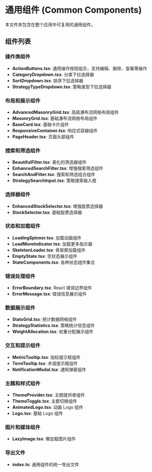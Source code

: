 # 通用组件 (Common Components)

本文件夹包含在整个应用中可复用的通用组件。

## 组件列表

### 操作类组件

- **ActionButtons.tsx**: 通用操作按钮组合，支持编辑、删除、查看等操作
- **CategoryDropdown.tsx**: 分类下拉选择器
- **SortDropdown.tsx**: 排序下拉选择器
- **StrategyTypeDropdown.tsx**: 策略类型下拉选择器

### 布局和展示组件

- **AdvancedMasonryGrid.tsx**: 高级瀑布流网格布局组件
- **MasonryGrid.tsx**: 基础瀑布流网格布局组件
- **BaseCard.tsx**: 基础卡片组件
- **ResponsiveContainer.tsx**: 响应式容器组件
- **PageHeader.tsx**: 页面头部组件

### 搜索和筛选组件

- **BeautifulFilter.tsx**: 美化的筛选器组件
- **EnhancedSearchFilter.tsx**: 增强搜索筛选组件
- **SearchAndFilter.tsx**: 搜索和筛选组合组件
- **StrategySearchInput.tsx**: 策略搜索输入框

### 选择器组件

- **EnhancedStockSelector.tsx**: 增强股票选择器
- **StockSelector.tsx**: 基础股票选择器

### 状态和加载组件

- **LoadingSpinner.tsx**: 加载动画组件
- **LoadMoreIndicator.tsx**: 加载更多指示器
- **SkeletonLoader.tsx**: 骨架屏加载组件
- **EmptyState.tsx**: 空状态展示组件
- **StateComponents.tsx**: 各种状态组件集合

### 错误处理组件

- **ErrorBoundary.tsx**: React 错误边界组件
- **ErrorMessage.tsx**: 错误信息展示组件

### 数据展示组件

- **StatsGrid.tsx**: 统计数据网格组件
- **StrategyStatistics.tsx**: 策略统计信息组件
- **WeightAllocation.tsx**: 权重分配展示组件

### 交互和提示组件

- **MetricTooltip.tsx**: 指标提示框组件
- **TermTooltip.tsx**: 术语提示框组件
- **NotificationModal.tsx**: 通知弹窗组件

### 主题和样式组件

- **ThemeProvider.tsx**: 主题提供者组件
- **ThemeToggle.tsx**: 主题切换组件
- **AnimatedLogo.tsx**: 动画 Logo 组件
- **Logo.tsx**: 基础 Logo 组件

### 图片和媒体组件

- **LazyImage.tsx**: 懒加载图片组件

### 导出文件

- **index.ts**: 通用组件的统一导出文件
